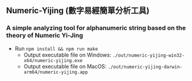 ## Numeric-Yijing (數字易經簡單分析工具)
### A simple analyzing tool for alphanumeric string based on the theory of Numeric Yi-Jing
  - Run `npm install && npm run make`
    - Output executable file on Windows: `./out/numeric-yijing-win32-x64/numeric-yijing.exe`
    - Output executable file on MacOS: `./out/numeric-yijing-darwin-arm64/numeric-yijing.app`
